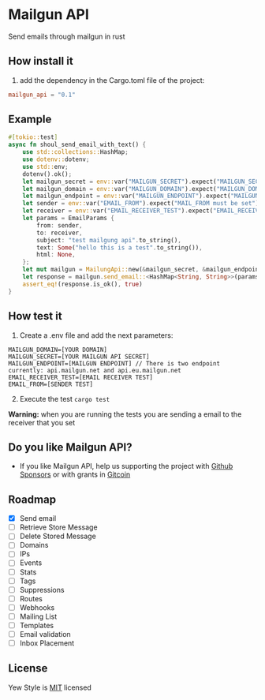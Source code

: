 # Mailgun API

Send emails through mailgun in rust

## How install it

1. add the dependency in the Cargo.toml file of the project:

```toml
mailgun_api = "0.1"
```

## Example

```rust
#[tokio::test]
async fn shoul_send_email_with_text() {
    use std::collections::HashMap;
    use dotenv::dotenv;
    use std::env;
    dotenv().ok();
    let mailgun_secret = env::var("MAILGUN_SECRET").expect("MAILGUN_SECRET must be set");
    let mailgun_domain = env::var("MAILGUN_DOMAIN").expect("MAILGUN_DOMAIN must be set");
    let mailgun_endpoint = env::var("MAILGUN_ENDPOINT").expect("MAILGUN_ENDPOINT must be set");
    let sender = env::var("EMAIL_FROM").expect("MAIL_FROM must be set");
    let receiver = env::var("EMAIL_RECEIVER_TEST").expect("EMAIL_RECEIVER_TEST must be set");
    let params = EmailParams {
        from: sender,
        to: receiver,
        subject: "test mailgung api".to_string(),
        text: Some("hello this is a test".to_string()),
        html: None,
    };
    let mut mailgun = MailungApi::new(&mailgun_secret, &mailgun_endpoint, &mailgun_domain);
    let response = mailgun.send_email::<HashMap<String, String>>(params).await;
    assert_eq!(response.is_ok(), true)
}
```

## How test it
1. Create a .env file and add the next parameters:

```
MAILGUN_DOMAIN=[YOUR DOMAIN]
MAILGUN_SECRET=[YOUR MAILGUN API SECRET]
MAILGUN_ENDPOINT=[MAILGUN ENDPOINT] // There is two endpoint currently: api.mailgun.net and api.eu.mailgun.net
EMAIL_RECEIVER_TEST=[EMAIL RECEIVER TEST]
EMAIL_FROM=[SENDER TEST]
```

2. Execute the test `cargo test`

**Warning:** when you are running the tests you are sending a email to the receiver that you set

## Do you like Mailgun API?
* If you like Mailgun API, help us supporting the project with [Github Sponsors](https://github.com/sponsors/dancespiele) or with grants in [Gitcoin](https://gitcoin.co/grants/1078/mailgun-api)

## Roadmap

- [x] Send email
- [ ] Retrieve Store Message
- [ ] Delete Stored Message
- [ ] Domains
- [ ] IPs
- [ ] Events
- [ ] Stats
- [ ] Tags
- [ ] Suppressions
- [ ] Routes
- [ ] Webhooks
- [ ] Mailing List
- [ ] Templates
- [ ] Email validation
- [ ] Inbox Placement

## License

Yew Style is [MIT](LICENSE) licensed